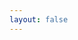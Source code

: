 ```yaml
---
layout: false
---
```


<script setup>
  import Slots from './Slots'

</script>

<ClientOnly>
  <div class="wk-demo">
    <Slots />
  </div>
</ClientOnly>
